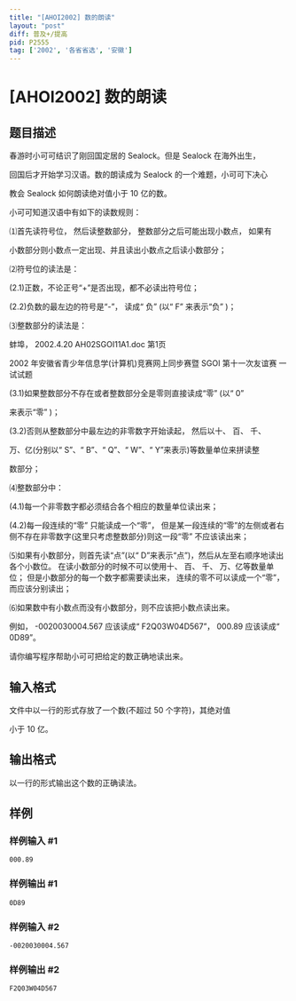 ```yaml
---
title: "[AHOI2002] 数的朗读"
layout: "post"
diff: 普及+/提高
pid: P2555
tag: ['2002', '各省省选', '安徽']
---
```

# [AHOI2002] 数的朗读
## 题目描述

春游时小可可结识了刚回国定居的 Sealock。但是 Sealock 在海外出生，

回国后才开始学习汉语。数的朗读成为 Sealock 的一个难题，小可可下决心

教会 Sealock 如何朗读绝对值小于 10 亿的数。

小可可知道汉语中有如下的读数规则：

⑴首先读符号位， 然后读整数部分， 整数部分之后可能出现小数点， 如果有

小数部分则小数点一定出现、并且读出小数点之后读小数部分；

⑵符号位的读法是：

(2.1)正数，不论正号“+”是否出现，都不必读出符号位；

(2.2)负数的最左边的符号是“-”， 读成“ 负” (以“ F” 来表示“负” )；

⑶整数部分的读法是：

蚌埠， 2002.4.20 AH02SGOI11A1.doc 第1页

2002 年安徽省青少年信息学(计算机)竞赛网上同步赛暨 SGOI 第十一次友谊赛 一试试题

(3.1)如果整数部分不存在或者整数部分全是零则直接读成“零” (以“ 0”

来表示“零” )；

(3.2)否则从整数部分中最左边的非零数字开始读起， 然后以十、 百、 千、

万、亿(分别以“ S”、“ B”、“ Q”、“ W”、“ Y”来表示)等数量单位来拼读整

数部分；

⑷整数部分中：

(4.1)每一个非零数字都必须结合各个相应的数量单位读出来；

(4.2)每一段连续的“零” 只能读成一个“零”， 但是某一段连续的“零”的左侧或者右侧不存在非零数字(这里只考虑整数部分)则这一段“零” 不应该读出来；

⑸如果有小数部分，则首先读“点”(以“ D”来表示“点”)，然后从左至右顺序地读出各个小数位。 在读小数部分的时候不可以使用十、 百、 千、 万、亿等数量单位； 但是小数部分的每一个数字都需要读出来， 连续的零不可以读成一个“零”，而应该分别读出；

⑹如果数中有小数点而没有小数部分，则不应该把小数点读出来。

例如， -0020030004.567 应该读成“ F2Q03W04D567”， 000.89 应该读成“ 0D89”。

请你编写程序帮助小可可把给定的数正确地读出来。

## 输入格式

文件中以一行的形式存放了一个数(不超过 50 个字符)，其绝对值

小于 10 亿。

## 输出格式

以一行的形式输出这个数的正确读法。

## 样例

### 样例输入 #1
```
000.89
```
### 样例输出 #1
```
0D89
```
### 样例输入 #2
```
-0020030004.567
```
### 样例输出 #2
```
F2Q03W04D567
```
